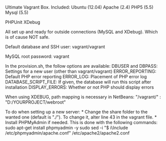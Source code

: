 Ultimate Vagrant Box.
Included:
Ubuntu (12.04)
Apache (2.4)
PHP5 (5.5)
Mysql (5.5)

PHPUnit
XDebug

All set up and ready for outside connections (MySQL and XDebug). Which is of cause NOT safe.

Default database and SSH user: vagrant/vagrant

MySQL root password: vagrant

In the provision.sh, the follow options are available:
    DBUSER and DBPASS: Settings for a new user (other than vagrant/vagrant)
    ERROR_REPORTING: Default PHP error reporting
    ERROR_LOG: Placement of PHP error log
    DATABASE_SCRIPT_FILE: If given, the database will run this script after installation
    DISPLAY_ERRORS: Whether or not PHP should display errors


When using XDEBUG, path mapping is necessary in NetBeans:
"/vagrant/" : "D:/YOURPROJECT/webroot"

To do when setting up a new server:
    * Change the share folder to the wanted one (default is "./"). To change it, alter line 43 in the vagrant file.
    * Install PHPMyAdmin if needed. This is done with the following commands:
        sudo apt-get install phpmyadmin -y
        sudo sed -i "$ i\Include /etc/phpmyadmin/apache.conf" /etc/apache2/apache2.conf
